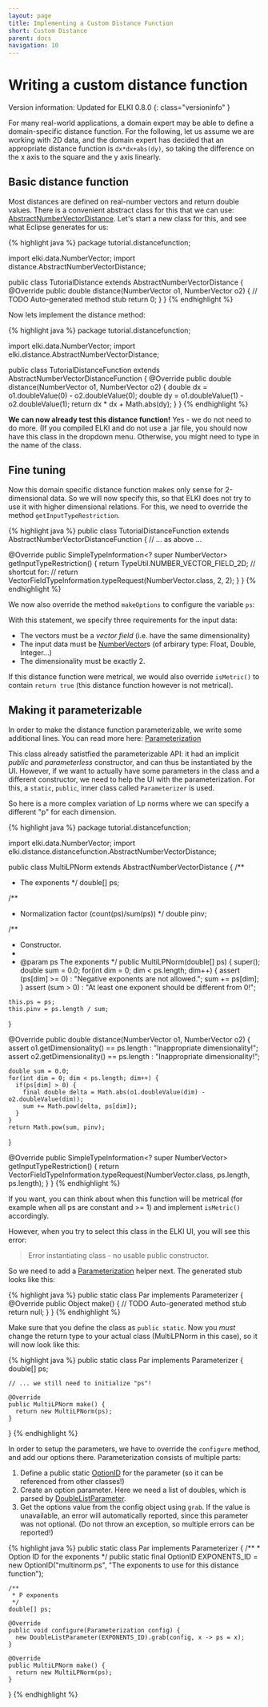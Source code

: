 ```yaml
---
layout: page
title: Implementing a Custom Distance Function
short: Custom Distance
parent: docs
navigation: 10
---
```



Writing a custom distance function
==================================

Version information: Updated for ELKI 0.8.0
{: class="versioninfo" }

For many real-world applications, a domain expert may be able to define a domain-specific distance function. For the following, let us assume we are working with 2D data, and the domain expert has decided that an appropriate distance function is `dx*dx+abs(dy)`, so taking the difference on the x axis to the square and the y axis linearly.

Basic distance function
-----------------------

Most distances are defined on real-number vectors and return double values. There is a convenient abstract class for this that we can use: [AbstractNumberVectorDistance](/releases/current/javadoc/elki/distance/AbstractNumberVectorDistance.html). Let's start a new class for this, and see what Eclipse generates for us:

{% highlight java %}
package tutorial.distancefunction;

import elki.data.NumberVector;
import distance.AbstractNumberVectorDistance;

public class TutorialDistance extends AbstractNumberVectorDistance {
  @Override
  public double distance(NumberVector o1, NumberVector o2) {
    // TODO Auto-generated method stub
    return 0;
  }
}
{% endhighlight %}

Now lets implement the distance method:

{% highlight java %}
package tutorial.distancefunction;

import elki.data.NumberVector;
import elki.distance.AbstractNumberVectorDistance;

public class TutorialDistanceFunction extends AbstractNumberVectorDistanceFunction {
  @Override
  public double distance(NumberVector o1, NumberVector o2) {
    double dx = o1.doubleValue(0) - o2.doubleValue(0);
    double dy = o1.doubleValue(1) - o2.doubleValue(1);
    return dx * dx + Math.abs(dy);
  }
}
{% endhighlight %}

**We can now already test this distance function!** Yes - we do not need to do more. (If you compiled ELKI and do not use a .jar file, you should now have this class in the dropdown menu. Otherwise, you might need to type in the name of the class.

Fine tuning
-----------

Now this domain specific distance function makes only sense for 2-dimensional data. So we will now specify this, so that ELKI does not try to use it with higher dimensional relations. For this, we need to override the method `getInputTypeRestriction`.

{% highlight java %}
public class TutorialDistanceFunction extends AbstractNumberVectorDistanceFunction {
  // ... as above ...

  @Override
  public SimpleTypeInformation<? super NumberVector> getInputTypeRestriction() {
    return TypeUtil.NUMBER_VECTOR_FIELD_2D;
    // shortcut for:
    // return VectorFieldTypeInformation.typeRequest(NumberVector.class, 2, 2);
  }
}
{% endhighlight %}

We now also override the method `makeOptions` to configure the variable `ps`:

With this statement, we specify three requirements for the input data:

* The vectors must be a *vector field* (i.e. have the same dimensionality)
* The input data must be [NumberVector](/releases/current/javadoc/elki/data/NumberVector.html)s (of arbirary type: Float, Double, Integer...)
* The dimensionality must be exactly 2.

If this distance function were metrical, we would also override `isMetric()` to contain `return true` (this distance function however is not metrical).

Making it parameterizable
-------------------------

In order to make the distance function parameterizable, we write some additional lines. You can read more here: [Parameterization](/dev/parameterization)

This class already satistfied the parameterizable API: it had an implicit *public* and *parameterless* constructor, and can thus be instantiated by the UI. However, if we want to actually have some parameters in the class and a different constructor, we need to help the UI with the parameterization. For this, a `static`, `public`, inner class called `Parameterizer` is used.

So here is a more complex variation of Lp norms where we can specify a different "p" for each dimension.

{% highlight java %}
package tutorial.distancefunction;

import elki.data.NumberVector;
import elki.distance.distancefunction.AbstractNumberVectorDistance;

public class MultiLPNorm extends AbstractNumberVectorDistance {
  /**
   * The exponents
   */
  double[] ps;

  /**
   * Normalization factor (count(ps)/sum(ps))
   */
  double pinv;

  /**
   * Constructor.
   * 
   * @param ps The exponents
   */
  public MultiLPNorm(double[] ps) {
    super();
    double sum = 0.0;
    for(int dim = 0; dim < ps.length; dim++) {
      assert (ps[dim] >= 0) : "Negative exponents are not allowed.";
      sum += ps[dim];
    }
    assert (sum > 0) : "At least one exponent should be different from 0!";

    this.ps = ps;
    this.pinv = ps.length / sum;
  }

  @Override
  public double distance(NumberVector o1, NumberVector o2) {
    assert o1.getDimensionality() == ps.length : "Inappropriate dimensionality!";
    assert o2.getDimensionality() == ps.length : "Inappropriate dimensionality!";

    double sum = 0.0;
    for(int dim = 0; dim < ps.length; dim++) {
      if(ps[dim] > 0) {
        final double delta = Math.abs(o1.doubleValue(dim) - o2.doubleValue(dim));
        sum += Math.pow(delta, ps[dim]);
      }
    }
    return Math.pow(sum, pinv);
  }

  @Override
  public SimpleTypeInformation<? super NumberVector> getInputTypeRestriction() {
    return VectorFieldTypeInformation.typeRequest(NumberVector.class, ps.length, ps.length);
  }
}
{% endhighlight %}

If you want, you can think about when this function will be metrical (for example when all ps are constant and &gt;= 1) and implement `isMetric()` accordingly.

However, when you try to select this class in the ELKI UI, you will see this error:

> Error instantiating class - no usable public constructor.

So we need to add a [Parameterization](/dev/parameterization) helper next. The generated stub looks like this:

{% highlight java %}
  public static class Par implements Parameterizer {
    @Override
    public Object make() {
      // TODO Auto-generated method stub
      return null;
    }
  }
{% endhighlight %}

Make sure that you define the class as `public static`. Now you *must* change the return type to your actual class (MultiLPNorm in this case), so it will now look like this:

{% highlight java %}
  public static class Par implements Parameterizer {
    double[] ps;

    // ... we still need to initialize "ps"!
    
    @Override
    public MultiLPNorm make() {
      return new MultiLPNorm(ps);
    }
  }
{% endhighlight %}

In order to setup the parameters, we have to override the `configure` method, and add our options there. Parameterization consists of multiple parts:

1. Define a public static [OptionID](/releases/current/javadoc/elki/utilities/optionhandling/OptionID.html) for the parameter (so it can be referenced from other classes!)
2. Create an option parameter. Here we need a list of doubles, which is parsed by [DoubleListParameter](/releases/current/javadoc/elki/utilities/optionhandling/parameters/DoubleListParameter.html).
3. Get the options value from the config object using `grab`. If the value is unavailable, an error will automatically reported, since this parameter was not optional. (Do not throw an exception, so multiple errors can be reported!)

{% highlight java %}
  public static class Par implements Parameterizer {
    /**
     * Option ID for the exponents
     */
    public static final OptionID EXPONENTS_ID = new OptionID("multinorm.ps",
        "The exponents to use for this distance function");

    /**
     * P exponents
     */
    double[] ps;

    @Override
    public void configure(Parameterization config) {
      new DoubleListParameter(EXPONENTS_ID).grab(config, x -> ps = x);
    }

    @Override
    public MultiLPNorm make() {
      return new MultiLPNorm(ps);
    }
  }
{% endhighlight %}
